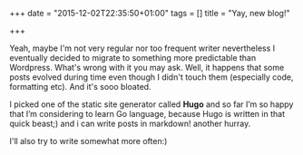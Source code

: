 +++
date = "2015-12-02T22:35:50+01:00"
tags = []
title = "Yay, new blog!"

+++

Yeah, maybe I'm not very regular nor too frequent writer nevertheless I eventually decided to migrate to something more predictable than Wordpress. What's wrong with it you may ask. Well, it happens that some posts evolved during time even though I didn't touch them (especially code, formatting etc). And it's sooo bloated.

I picked one of the static site generator called **Hugo** and so far I’m so happy that I’m considering to learn Go language, because Hugo is written in that quick beast;) and i can write posts in markdown! another hurray.

I'll also try to write somewhat more often:)